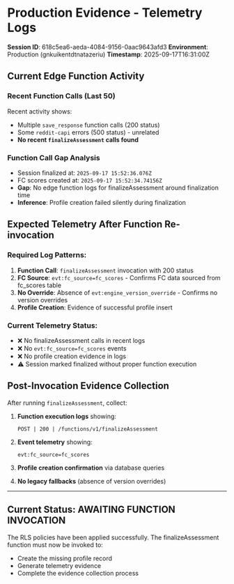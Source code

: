 # Production Evidence - Telemetry Logs

**Session ID**: 618c5ea6-aeda-4084-9156-0aac9643afd3
**Environment**: Production (gnkuikentdtnatazeriu)
**Timestamp**: 2025-09-17T16:31:00Z

## Current Edge Function Activity

### Recent Function Calls (Last 50)
Recent activity shows:
- Multiple `save_response` function calls (200 status)
- Some `reddit-capi` errors (500 status) - unrelated
- **No recent `finalizeAssessment` calls found**

### Function Call Gap Analysis
- Session finalized at: `2025-09-17 15:52:36.076Z`
- FC scores created at: `2025-09-17 15:52:34.74156Z`
- **Gap**: No edge function logs for finalizeAssessment around finalization time
- **Inference**: Profile creation failed silently during finalization

## Expected Telemetry After Function Re-invocation

### Required Log Patterns:
1. **Function Call**: `finalizeAssessment` invocation with 200 status
2. **FC Source**: `evt:fc_source=fc_scores` - Confirms FC data sourced from fc_scores table
3. **No Override**: Absence of `evt:engine_version_override` - Confirms no version overrides
4. **Profile Creation**: Evidence of successful profile insert

### Current Telemetry Status:
- ❌ No finalizeAssessment calls in recent logs
- ❌ No `evt:fc_source=fc_scores` events
- ❌ No profile creation evidence in logs
- ⚠️ Session marked finalized without proper function execution

## Post-Invocation Evidence Collection

After running `finalizeAssessment`, collect:

1. **Function execution logs** showing:
   ```
   POST | 200 | /functions/v1/finalizeAssessment
   ```

2. **Event telemetry** showing:
   ```
   evt:fc_source=fc_scores
   ```

3. **Profile creation confirmation** via database queries

4. **No legacy fallbacks** (absence of version overrides)

---

## Current Status: **AWAITING FUNCTION INVOCATION**

The RLS policies have been applied successfully. The finalizeAssessment function must now be invoked to:
- Create the missing profile record
- Generate telemetry evidence
- Complete the evidence collection process